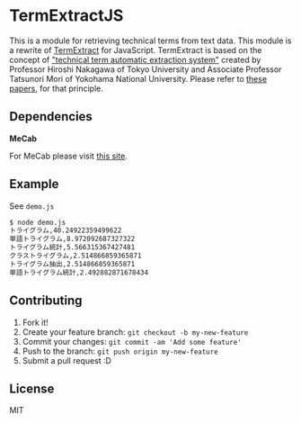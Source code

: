 
# TermExtractJS

This is a module for retrieving technical terms from text data.
This module is a rewrite of [TermExtract](http://gensen.dl.itc.u-tokyo.ac.jp/termextract.html) for JavaScript.
TermExtract is based on the concept of ["technical term automatic extraction system"](http://www.forest.eis.ynu.ac.jp/Forest/ja/term-extraction.html) created by Professor Hiroshi Nakagawa of Tokyo University and Associate Professor Tatsunori Mori of Yokohama National University.
Please refer to [these papers](http://www.r.dl.itc.u-tokyo.ac.jp/~nakagawa/academic-res/jnlp10-1.pdf), for that principle.

## Dependencies

**MeCab**

For MeCab please visit [this site](http://taku910.github.io/mecab/).

## Example

See `demo.js`

```sh
$ node demo.js
トライグラム,40.24922359499622
単語トライグラム,8.972092687327322
トライグラム統計,5.566315367427481
クラストライグラム,2.514866859365871
トライグラム抽出,2.514866859365871
単語トライグラム統計,2.492882871678434
```

## Contributing

1. Fork it!
2. Create your feature branch: `git checkout -b my-new-feature`
3. Commit your changes: `git commit -am 'Add some feature'`
4. Push to the branch: `git push origin my-new-feature`
5. Submit a pull request :D

## License

MIT
